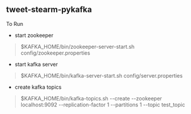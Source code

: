 ## tweet-stearm-pykafka
>
>
>
To Run
- start zookeeper
>$KAFKA_HOME/bin/zookeeper-server-start.sh config/zookeeper.properties

- start kafka server
>$KAFKA_HOME/bin/kafka-server-start.sh config/server.properties

- create kafka topics
>$KAFKA_HOME/bin/kafka-topics.sh --create --zookeeper localhost:9092 --replication-factor 1 --partitions 1 --topic test_topic
